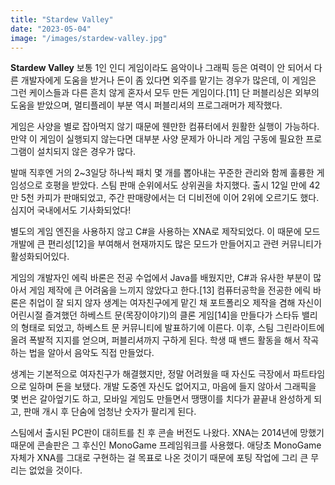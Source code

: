 ```yaml
---
title: "Stardew Valley"
date: "2023-05-04"
image: "/images/stardew-valley.jpg"
---
```


**Stardew Valley** 보통 1인 인디 게임이라도 음악이나 그래픽 등은 여력이 안 되어서 다른 개발자에게 도움을 받거나 돈이 좀 있다면 외주를 맡기는 경우가 많은데, 이 게임은 그런 케이스들과 다른 흔치 않게 혼자서 모두 만든 게임이다.[11] 단 퍼블리싱은 외부의 도움을 받았으며, 멀티플레이 부분 역시 퍼블리셔의 프로그래머가 제작했다.

게임은 사양을 별로 잡아먹지 않기 때문에 웬만한 컴퓨터에서 원활한 실행이 가능하다. 만약 이 게임이 실행되지 않는다면 대부분 사양 문제가 아니라 게임 구동에 필요한 프로그램이 설치되지 않은 경우가 많다.

발매 직후엔 거의 2~3일당 하나씩 패치 몇 개를 뽑아내는 꾸준한 관리와 함께 훌륭한 게임성으로 호평을 받았다. 스팀 판매 순위에서도 상위권을 차지했다. 출시 12일 만에 42만 5천 카피가 판매되었고, 주간 판매량에서는 더 디비전에 이어 2위에 오르기도 했다. 심지어 국내에서도 기사화되었다!

별도의 게임 엔진을 사용하지 않고 C#을 사용하는 XNA로 제작되었다. 이 때문에 모드 개발에 큰 편리성[12]을 부여해서 현재까지도 많은 모드가 만들어지고 관련 커뮤니티가 활성화되어있다.

게임의 개발자인 에릭 바론은 전공 수업에서 Java를 배웠지만, C#과 유사한 부분이 많아서 게임 제작에 큰 어려움을 느끼지 않았다고 한다.[13] 컴퓨터공학을 전공한 에릭 바론은 취업이 잘 되지 않자 생계는 여자친구에게 맡긴 채 포트폴리오 제작을 겸해 자신이 어린시절 즐겨했던 하베스트 문(목장이야기)의 클론 게임[14]을 만들다가 스타듀 밸리의 형태로 되었고, 하베스트 문 커뮤니티에 발표하기에 이른다. 이후, 스팀 그린라이트에 올려 폭발적 지지를 얻으며, 퍼블리셔까지 구하게 된다. 학생 때 밴드 활동을 해서 작곡하는 법을 알아서 음악도 직접 만들었다.

생계는 기본적으로 여자친구가 해결했지만, 정말 어려웠을 때 자신도 극장에서 파트타임으로 일하며 돈을 보탰다. 개발 도중엔 자신도 없어지고, 마음에 들지 않아서 그래픽을 몇 번은 갈아엎기도 하고, 모바일 게임도 만들면서 땡땡이를 치다가 끝끝내 완성하게 되고, 판매 개시 후 단숨에 엄청난 숫자가 팔리게 된다.

스팀에서 출시된 PC판이 대히트를 친 후 콘솔 버전도 나왔다. XNA는 2014년에 망했기 때문에 콘솔판은 그 후신인 MonoGame 프레임워크를 사용했다. 애당초 MonoGame 자체가 XNA를 그대로 구현하는 걸 목표로 나온 것이기 때문에 포팅 작업에 그리 큰 무리는 없었을 것이다.
